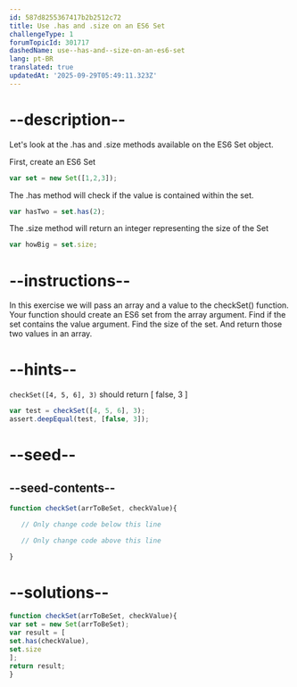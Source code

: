 ```yaml
---
id: 587d8255367417b2b2512c72
title: Use .has and .size on an ES6 Set
challengeType: 1
forumTopicId: 301717
dashedName: use--has-and--size-on-an-es6-set
lang: pt-BR
translated: true
updatedAt: '2025-09-29T05:49:11.323Z'
---
```


# --description--

Let's look at the .has and .size methods available on the ES6 Set object.

First, create an ES6 Set

```js
var set = new Set([1,2,3]);
```

The .has method will check if the value is contained within the set.

```js
var hasTwo = set.has(2);
```

The .size method will return an integer representing the size of the Set

```js
var howBig = set.size;
```

# --instructions--

In this exercise we will pass an array and a value to the checkSet() function. Your function should create an ES6 set from the array argument. Find if the set contains the value argument. Find the size of the set. And return those two values in an array.

# --hints--

`checkSet([4, 5, 6], 3)` should return [ false, 3 ]

```js
var test = checkSet([4, 5, 6], 3);
assert.deepEqual(test, [false, 3]);
```

# --seed--

## --seed-contents--

```js
function checkSet(arrToBeSet, checkValue){

   // Only change code below this line

   // Only change code above this line

}
```

# --solutions--

```js
function checkSet(arrToBeSet, checkValue){
var set = new Set(arrToBeSet);
var result = [
set.has(checkValue),
set.size
];
return result;
}
```
